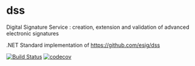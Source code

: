 # dss
Digital Signature Service : creation, extension and validation of advanced electronic signatures

.NET Standard implementation of https://github.com/esig/dss

[![Build Status](https://travis-ci.org/bogatykh/dss.svg?branch=master)](https://travis-ci.org/bogatykh/dss)
[![codecov](https://codecov.io/gh/bogatykh/dss/branch/master/graph/badge.svg)](https://codecov.io/gh/bogatykh/dss)
